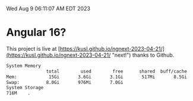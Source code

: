 Wed Aug  9 06:11:07 AM EDT 2023

# Angular 16?


This project is live at [https://kusl.github.io/ngnext-2023-04-21/](https://kusl.github.io/ngnext-2023-04-21/ "next!") thanks to Github.

```bash
System Memory
               total        used        free      shared  buff/cache   available
Mem:            15Gi       3.6Gi       3.1Gi       517Mi       8.5Gi        10Gi
Swap:          8.0Gi       976Mi       7.0Gi
System Storage
716M	.
```
